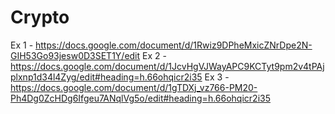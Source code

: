 # Crypto
Ex 1 - https://docs.google.com/document/d/1Rwiz9DPheMxicZNrDpe2N-GIH53Go93jesw0D3SET1Y/edit
Ex 2 - https://docs.google.com/document/d/1JcvHgVJWayAPC9KCTyt9pm2v4tPAjplxnp1d34l4Zyg/edit#heading=h.66ohqicr2i35
Ex 3 - https://docs.google.com/document/d/1gTDXj_vz766-PM20-Ph4Dg0ZcHDg6Ifgeu7ANqlVg5o/edit#heading=h.66ohqicr2i35
